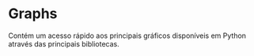 # Graphs
Contém um acesso rápido aos principais gráficos disponíveis em Python através das principais bibliotecas.
